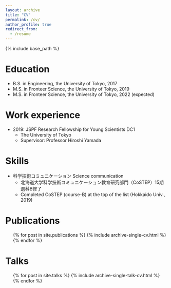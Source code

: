 ```yaml
---
layout: archive
title: "CV"
permalink: /cv/
author_profile: true
redirect_from:
  - /resume
---
```


{% include base_path %}

Education
======
* B.S. in Engineering, the University of Tokyo, 2017
* M.S. in Fronteer Science, the University of Tokyo, 2019
* M.S. in Fronteer Science, the University of Tokyo, 2022 (expected)


<!--
  * Ph.D in Version Control Theory, Github University, 2018 (expected)
 -->


Work experience
======
* 2019: JSPF Research Fellowship for Young Scientists DC1
  * The University of Tokyo
  * Supervisor: Professor Hiroshi Yamada


<!--
Work experience
======
* Summer 2015: Research Assistant
  * Github University
  * Duties included: Tagging issues
  * Supervisor: Professor Git

* Fall 2015: Research Assistant
  * Github University
  * Duties included: Merging pull requests
  * Supervisor: Professor Hub
-->

Skills
======
* 科学技術コミュニケーション Science communication
  * 北海道大学科学技術コミュニケーション教育研究部門（CoSTEP）15期選科B修了
  * Completed CoSTEP (course-B) at the top of the list (Hokkaido Univ., 2019)


Publications
======
  <ul>{% for post in site.publications %}
    {% include archive-single-cv.html %}
  {% endfor %}</ul>

Talks
======
  <ul>{% for post in site.talks %}
    {% include archive-single-talk-cv.html %}
  {% endfor %}</ul>

<!--
Teaching
======
  <ul>{% for post in site.teaching %}
    {% include archive-single-cv.html %}
  {% endfor %}</ul>

Service and leadership
======
* Currently signed in to 43 different slack teams
-->

